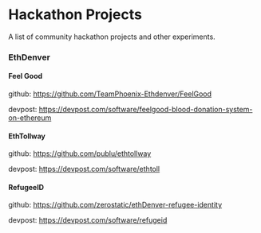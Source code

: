 # Hackathon Projects
A list of community hackathon projects and other experiments.

### EthDenver

#### Feel Good
github: https://github.com/TeamPhoenix-Ethdenver/FeelGood

devpost: https://devpost.com/software/feelgood-blood-donation-system-on-ethereum

#### EthTollway
github: https://github.com/publu/ethtollway

devpost: https://devpost.com/software/ethtoll

#### RefugeeID
github: https://github.com/zerostatic/ethDenver-refugee-identity

devpost: https://devpost.com/software/refugeid
